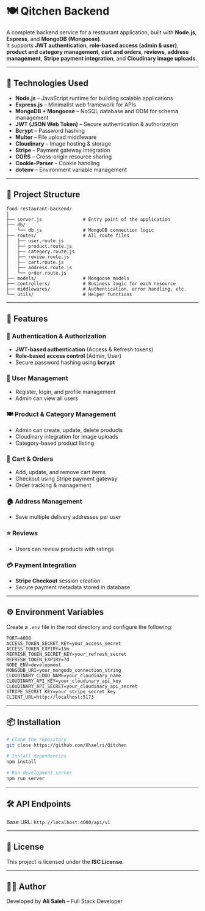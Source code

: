 # 🍽️ Qitchen Backend

A complete backend service for a restaurant application, built with **Node.js**, **Express**, and **MongoDB (Mongoose)**.  
It supports **JWT authentication**, **role-based access (admin & user)**, **product and category management**, **cart and orders**, **reviews**, **address management**, **Stripe payment integration**, and **Cloudinary image uploads**.

---

## 🚀 Technologies Used

- **Node.js** – JavaScript runtime for building scalable applications
- **Express.js** – Minimalist web framework for APIs
- **MongoDB + Mongoose** – NoSQL database and ODM for schema management
- **JWT (JSON Web Token)** – Secure authentication & authorization
- **Bcrypt** – Password hashing
- **Multer** – File upload middleware
- **Cloudinary** – Image hosting & storage
- **Stripe** – Payment gateway integration
- **CORS** – Cross-origin resource sharing
- **Cookie-Parser** – Cookie handling
- **dotenv** – Environment variable management

---

## 📂 Project Structure

```
food-restaurant-backend/
│
├── server.js               # Entry point of the application
├── db/
│   └── db.js               # MongoDB connection logic
├── routes/                 # All route files
│   ├── user.route.js
│   ├── product.route.js
│   ├── category.route.js
│   ├── review.route.js
│   ├── cart.route.js
│   ├── address.route.js
│   └── order.route.js
├── models/                 # Mongoose models
├── controllers/            # Business logic for each resource
├── middlewares/            # Authentication, error handling, etc.
└── utils/                  # Helper functions
```

---

## 🌟 Features

### 🔐 Authentication & Authorization

- **JWT-based authentication** (Access & Refresh tokens)
- **Role-based access control** (Admin, User)
- Secure password hashing using **bcrypt**

### 👤 User Management

- Register, login, and profile management
- Admin can view all users

### 🍽️ Product & Category Management

- Admin can create, update, delete products
- Cloudinary integration for image uploads
- Category-based product listing

### 🛒 Cart & Orders

- Add, update, and remove cart items
- Checkout using Stripe payment gateway
- Order tracking & management

### 🏠 Address Management

- Save multiple delivery addresses per user

### ⭐ Reviews

- Users can review products with ratings

### 💳 Payment Integration

- **Stripe Checkout** session creation
- Secure payment metadata stored in database

---

## ⚙️ Environment Variables

Create a `.env` file in the root directory and configure the following:

```env
PORT=4000
ACCESS_TOKEN_SECRET_KEY=your_access_secret
ACCESS_TOKEN_EXPIRY=15m
REFRESH_TOKEN_SECRET_KEY=your_refresh_secret
REFRESH_TOKEN_EXPIRY=7d
NODE_ENV=development
MONGODB_URI=your_mongodb_connection_string
CLOUDINARY_CLOUD_NAME=your_cloudinary_name
CLOUDINARY_API_KEY=your_cloudinary_api_key
CLOUDINARY_API_SECRET=your_cloudinary_api_secret
STRIPE_SECRET_KEY=your_stripe_secret_key
CLIENT_URL=http://localhost:5173
```

---

## 📦 Installation

```bash
# Clone the repository
git clone https://github.com/Xhaelri/Qitchen

# Install dependencies
npm install

# Run development server
npm run server
```

---

## 🛠️ API Endpoints

Base URL: `http://localhost:4000/api/v1`

---

## 📜 License

This project is licensed under the **ISC License**.

---

## 👨‍💻 Author

Developed by **Ali Saleh** – Full Stack Developer
